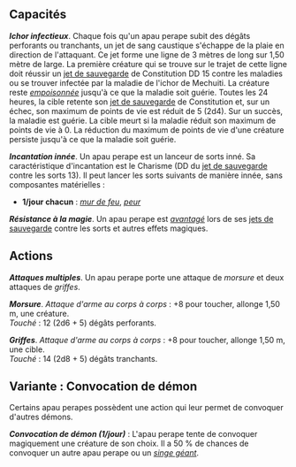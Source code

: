## Capacités
***Ichor infectieux***. Chaque fois qu'un apau perape subit des dégâts perforants ou tranchants, un jet de sang caustique s'échappe de la plaie en direction de l'attaquant. Ce jet forme une ligne de 3 mètres de long sur 1,50 mètre de large. La première créature qui se trouve sur le trajet de cette ligne doit réussir un [jet de sauvegarde](/utiliser-les-caracteristiques/#jets-de-sauvegarde) de Constitution DD 15 contre les maladies ou se trouver infectée par la maladie de l'ichor de Mechuiti. La créature reste [_empoisonnée_](/gerer-la-sante-du-personnage/#empoisonne) jusqu'à ce que la maladie soit guérie. Toutes les 24 heures, la cible retente son [jet de sauvegarde](/utiliser-les-caracteristiques/#jets-de-sauvegarde) de Constitution et, sur un échec, son maximum de points de vie est réduit de 5 (2d4). Sur un succès, la maladie est guérie. La cible meurt si la maladie réduit son maximum de points de vie à 0. La réduction du maximum de points de vie d'une créature persiste jusqu'à ce que la maladie soit guérie.

***Incantation innée***. Un apau perape est un lanceur de sorts inné. Sa caractéristique d'incantation est le Charisme (DD du [jet de sauvegarde](/utiliser-les-caracteristiques/#jets-de-sauvegarde) contre les sorts 13). Il peut lancer les sorts suivants de manière innée, sans composantes matérielles :
* **1/jour chacun** : [_mur de feu_](/grimoire/mur-de-feu/), [_peur_](/grimoire/peur/)

***Résistance à la magie***. Un apau perape est [_avantagé_](/utiliser-les-caracteristiques/#avantage-et-desavantage) lors de ses [jets de sauvegarde](/utiliser-les-caracteristiques/#jets-de-sauvegarde) contre les sorts et autres effets magiques.

## Actions
***Attaques multiples***. Un apau perape porte une attaque de _morsure_ et deux attaques de _griffes_.

***Morsure***. _Attaque d'arme au corps à corps_ : +8 pour toucher, allonge 1,50 m, une créature.  
_Touché_ : 12 (2d6 + 5) dégâts perforants.

***Griffes***. _Attaque d'arme au corps à corps_ : +8 pour toucher, allonge 1,50 m, une cible.  
_Touché_ : 14 (2d8 + 5) dégâts tranchants.

## Variante : Convocation de démon
Certains apau perapes possèdent une action qui leur permet de convoquer d'autres démons.

***Convocation de démon (1/jour)*** : L'apau perape tente de convoquer magiquement une créature de son choix. Il a 50 % de chances de convoquer un autre apau perape ou un [_singe géant_](/bestiaire/singe-geant/).
